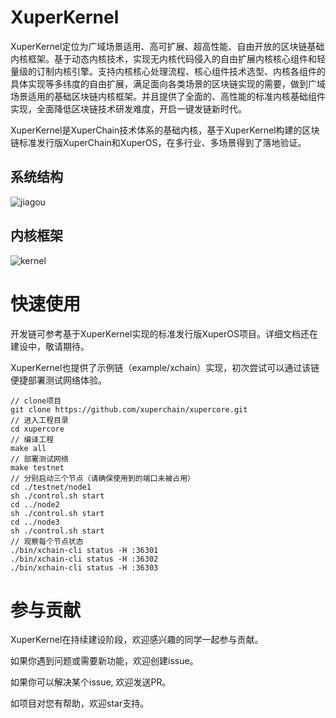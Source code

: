 # XuperKernel

XuperKernel定位为广域场景适用、高可扩展、超高性能、自由开放的区块链基础内核框架。基于动态内核技术，实现无内核代码侵入的自由扩展内核核心组件和轻量级的订制内核引擎。支持内核核心处理流程、核心组件技术选型、内核各组件的具体实现等多纬度的自由扩展，满足面向各类场景的区块链实现的需要，做到广域场景适用的基础区块链内核框架。并且提供了全面的、高性能的标准内核基础组件实现，全面降低区块链技术研发难度，开启一键发链新时代。

XuperKernel是XuperChain技术体系的基础内核，基于XuperKernel构建的区块链标准发行版XuperChain和XuperOS，在多行业、多场景得到了落地验证。

## 系统结构

![jiagou](https://raw.githubusercontent.com/xuperchain/xupercore/master/docs/images/jiagou.png)

## 内核框架

![kernel](https://raw.githubusercontent.com/xuperchain/xupercore/master/docs/images/kernel.png)

# 快速使用

开发链可参考基于XuperKernel实现的标准发行版XuperOS项目。详细文档还在建设中，敬请期待。

XuperKernel也提供了示例链（example/xchain）实现，初次尝试可以通过该链便捷部署测试网络体验。

```
// clone项目
git clone https://github.com/xuperchain/xupercore.git
// 进入工程目录
cd xupercore
// 编译工程
make all
// 部署测试网络
make testnet
// 分别启动三个节点（请确保使用到的端口未被占用）
cd ./testnet/node1
sh ./control.sh start
cd ../node2
sh ./control.sh start
cd ../node3
sh ./control.sh start
// 观察每个节点状态
./bin/xchain-cli status -H :36301
./bin/xchain-cli status -H :36302
./bin/xchain-cli status -H :36303

```

# 参与贡献

XuperKernel在持续建设阶段，欢迎感兴趣的同学一起参与贡献。

如果你遇到问题或需要新功能，欢迎创建issue。

如果你可以解决某个issue, 欢迎发送PR。

如项目对您有帮助，欢迎star支持。

